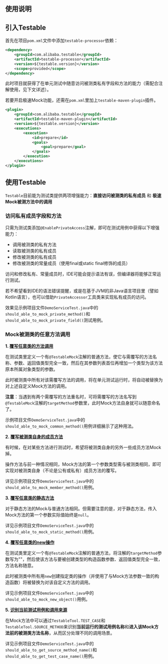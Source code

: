 使用说明
---

## 引入Testable

首先在项目`pom.xml`文件中添加`testable-processor`依赖：

```xml
<dependency>
    <groupId>com.alibaba.testable</groupId>
    <artifactId>testable-processor</artifactId>
    <version>${testable.version}</version>
    <scope>provided</scope>
</dependency>
```

此时项目就获得了在单元测试中随意访问被测类私有字段和方法的能力（需配合注解使用，见下文详述）。

若要开启极速Mock功能，还需在`pom.xml`里加上`testable-maven-plugin`插件。

```xml
<plugin>
    <groupId>com.alibaba.testable</groupId>
    <artifactId>testable-maven-plugin</artifactId>
    <version>${testable.version}</version>
    <executions>
        <execution>
            <id>prepare</id>
            <goals>
                <goal>prepare</goal>
            </goals>
        </execution>
    </executions>
</plugin>
```

## 使用Testable

`Testable`目前能为测试类提供两项增强能力：__直接访问被测类的私有成员__ 和 __极速Mock被测方法中的调用__

### 访问私有成员字段和方法

只需为测试类添加`@EnablePrivateAccess`注解，即可在测试用例中获得以下增强能力：

- 调用被测类的私有方法
- 读取被测类的私有成员
- 修改被测类的私有成员
- 修改被测类的常量成员（使用final或static final修饰的成员）

访问和修改私有、常量成员时，IDE可能会提示语法有误，但编译器将能够正常运行测试。

若不希望看到IDE的语法错误提醒，或是在基于JVM的非Java语言项目里（譬如Kotlin语言），也可以借助`PrivateAccessor`工具类来实现私有成员的访问。

效果见示例项目文件`DemoServiceTest.java`中的`should_able_to_mock_private_method()`和`should_able_to_mock_private_field()`测试用例。

### Mock被测类的任意方法调用

**1. <u>覆写任意类的方法调用</u>**

在测试类里定义一个有`@TestableMock`注解的普通方法，使它与需覆写的方法名称、参数、返回值类型完全一致，然后在其参数列表首位再增加一个类型为该方法原本所属对象类型的参数。

此时被测类中所有对该需覆写方法的调用，将在单元测试运行时，将自动被替换为对上述自定义Mock方法的调用。

**注意**：当遇到有两个需覆写的方法重名时，可将需覆写的方法名写到`@TestableMock`注解的`targetMethod`参数里，此时Mock方法自身就可以随意命名了。

示例项目文件`DemoServiceTest.java`中的`should_able_to_mock_common_method()`用例详细展示了这种用法。

**2. <u>覆写被测类自身的成员方法</u>**

有时候，在对某些方法进行测试时，希望将被测类自身的另外一些成员方法Mock掉。

操作方法与前一种情况相同，Mock方法的第一个参数类型需与被测类相同，即可实现对被测类自身（不论是公有或私有）成员方法的覆写。

详见示例项目文件`DemoServiceTest.java`中的`should_able_to_mock_member_method()`用例。

**3. <u>覆写任意类的静态方法</u>**

对于静态方法的Mock与普通方法相同。但需要注意的是，对于静态方法，传入Mock方法的第一个参数实际值始终是`null`。

详见示例项目文件`DemoServiceTest.java`中的`should_able_to_mock_static_method()`用例。

**4. <u>覆写任意类的new操作</u>**

在测试类里定义一个有`@TestableMock`注解的普通方法，将注解的`targetMethod`参数写为"<init>"，然后使该方法与要被创建类型的构造函数参数、返回值类型完全一致，方法名称随意。

此时被测类中所有用`new`创建指定类的操作（并使用了与Mock方法参数一致的构造函数）将被替换为对该自定义方法的调用。

详见示例项目文件`DemoServiceTest.java`中的`should_able_to_mock_new_object()`用例。

**5. <u>识别当前测试用例和调用来源</u>**

在Mock方法中可以通过`TestableTool.TEST_CASE`和`TestableTool.SOURCE_METHOD`来识别**当前运行的测试用例名称**和**进入该Mock方法前的被测类方法名称**，从而区分处理不同的调用场景。

详见示例项目文件`DemoServiceTest.java`中的`should_able_to_get_source_method_name()`和`should_able_to_get_test_case_name()`用例。
